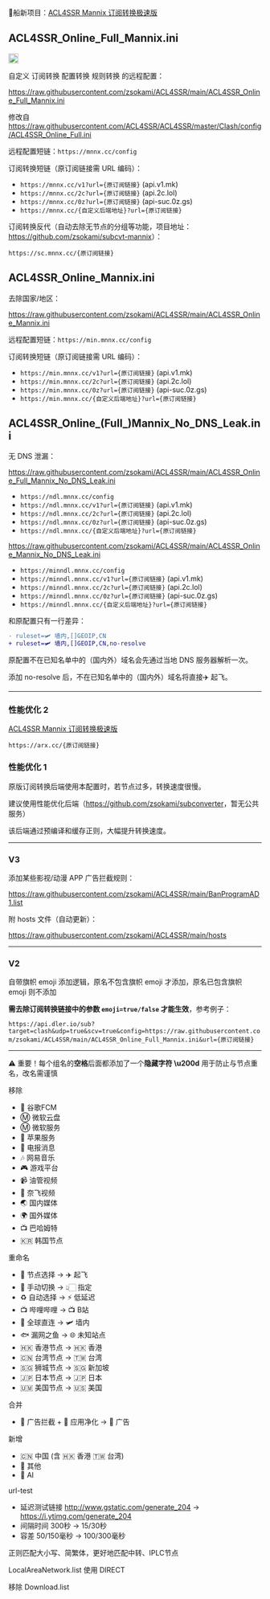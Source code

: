 🎉船新项目：[ACL4SSR Mannix 订阅转换极速版](https://github.com/zsokami/cvt)

## ACL4SSR_Online_Full_Mannix.ini

[<img src="https://api.gitsponsors.com/api/badge/img?id=549654581" height="20">](https://api.gitsponsors.com/api/badge/link?p=pr6qCfTme8e2CCbhuDS8Hkx/JTTbgiRQecJl/RFJSpXcOJ7E3FubyNTjk94vm2TV+anUDKI7JdNx2qOCbDqljcT8eC8px0dESd27Isy+dwNNv1cXRMUwdnkXw04mGJFb)

自定义 订阅转换 配置转换 规则转换 的远程配置：

https://raw.githubusercontent.com/zsokami/ACL4SSR/main/ACL4SSR_Online_Full_Mannix.ini

修改自 https://raw.githubusercontent.com/ACL4SSR/ACL4SSR/master/Clash/config/ACL4SSR_Online_Full.ini

远程配置短链：`https://mnnx.cc/config`

订阅转换短链（原订阅链接需 URL 编码）：

- `https://mnnx.cc/v1?url={原订阅链接}` (api.v1.mk)
- `https://mnnx.cc/2c?url={原订阅链接}` (api.2c.lol)
- `https://mnnx.cc/0z?url={原订阅链接}` (api-suc.0z.gs)
- `https://mnnx.cc/{自定义后端地址}?url={原订阅链接}`

订阅转换反代（自动去除无节点的分组等功能，项目地址：<https://github.com/zsokami/subcvt-mannix>）：

`https://sc.mnnx.cc/{原订阅链接}`

## ACL4SSR_Online_Mannix.ini

去除国家/地区：

https://raw.githubusercontent.com/zsokami/ACL4SSR/main/ACL4SSR_Online_Mannix.ini

远程配置短链：`https://min.mnnx.cc/config`

订阅转换短链（原订阅链接需 URL 编码）：

- `https://min.mnnx.cc/v1?url={原订阅链接}` (api.v1.mk)
- `https://min.mnnx.cc/2c?url={原订阅链接}` (api.2c.lol)
- `https://min.mnnx.cc/0z?url={原订阅链接}` (api-suc.0z.gs)
- `https://min.mnnx.cc/{自定义后端地址}?url={原订阅链接}`

## ACL4SSR_Online_(Full_)Mannix_No_DNS_Leak.ini

无 DNS 泄漏：

https://raw.githubusercontent.com/zsokami/ACL4SSR/main/ACL4SSR_Online_Full_Mannix_No_DNS_Leak.ini

- `https://ndl.mnnx.cc/config`
- `https://ndl.mnnx.cc/v1?url={原订阅链接}` (api.v1.mk)
- `https://ndl.mnnx.cc/2c?url={原订阅链接}` (api.2c.lol)
- `https://ndl.mnnx.cc/0z?url={原订阅链接}` (api-suc.0z.gs)
- `https://ndl.mnnx.cc/{自定义后端地址}?url={原订阅链接}`

https://raw.githubusercontent.com/zsokami/ACL4SSR/main/ACL4SSR_Online_Mannix_No_DNS_Leak.ini

- `https://minndl.mnnx.cc/config`
- `https://minndl.mnnx.cc/v1?url={原订阅链接}` (api.v1.mk)
- `https://minndl.mnnx.cc/2c?url={原订阅链接}` (api.2c.lol)
- `https://minndl.mnnx.cc/0z?url={原订阅链接}` (api-suc.0z.gs)
- `https://minndl.mnnx.cc/{自定义后端地址}?url={原订阅链接}`

和原配置只有一行差异：

```diff
- ruleset=🛩️ ‍墙内,[]GEOIP,CN
+ ruleset=🛩️ ‍墙内,[]GEOIP,CN,no-resolve
```

原配置不在已知名单中的（国内外）域名会先通过当地 DNS 服务器解析一次。

添加 no-resolve 后，不在已知名单中的（国内外）域名将直接✈️ 起飞。

---

### 性能优化 2

[ACL4SSR Mannix 订阅转换极速版](https://github.com/zsokami/cvt)

`https://arx.cc/{原订阅链接}`

### 性能优化 1

原版订阅转换后端使用本配置时，若节点过多，转换速度很慢。

建议使用性能优化后端（<https://github.com/zsokami/subconverter>，暂无公共服务）

该后端通过预编译和缓存正则，大幅提升转换速度。

---

### V3

添加某些影视/动漫 APP 广告拦截规则：

https://raw.githubusercontent.com/zsokami/ACL4SSR/main/BanProgramAD1.list

附 hosts 文件（自动更新）：

https://raw.githubusercontent.com/zsokami/ACL4SSR/main/hosts

---

### V2

自带旗帜 emoji 添加逻辑，原名不包含旗帜 emoji 才添加，原名已包含旗帜 emoji 则不添加

**需去除订阅转换链接中的参数 `emoji=true/false` 才能生效**，参考例子：

`https://api.dler.io/sub?target=clash&udp=true&scv=true&config=https://raw.githubusercontent.com/zsokami/ACL4SSR/main/ACL4SSR_Online_Full_Mannix.ini&url={原订阅链接}`

---

⚠ 重要！每个组名的**空格**后面都添加了一个**隐藏字符 \u200d** 用于防止与节点重名，改名需谨慎

移除
- 📢 谷歌FCM
- Ⓜ️ 微软云盘
- Ⓜ️ 微软服务
- 🍎 苹果服务
- 📲 电报消息
- 🎶 网易音乐
- 🎮 游戏平台
- 📹 油管视频
- 🎥 奈飞视频
- 🌏 国内媒体
- 🌍 国外媒体
- 📺 巴哈姆特
- 🇰🇷 韩国节点

重命名
- 🚀 节点选择 -> ✈️ 起飞
- 🚀 手动切换 -> 👆🏻 指定
- ♻️ 自动选择 -> ⚡ 低延迟
- 📺 哔哩哔哩 -> 📺 B站
- 🎯 全球直连 -> 🛩️ 墙内
- 🐟 漏网之鱼 -> 🌐 未知站点
- 🇭🇰 香港节点 -> 🇭🇰 香港
- 🇨🇳 台湾节点 -> 🇹🇼 台湾
- 🇸🇬 狮城节点 -> 🇸🇬 新加坡
- 🇯🇵 日本节点 -> 🇯🇵 日本
- 🇺🇲 美国节点 -> 🇺🇸 美国

合并
- 🛑 广告拦截 + 🍃 应用净化 -> 💩 广告

新增
- 🇨🇳 中国 (含 🇭🇰 香港 🇹🇼 台湾)
- 🎏 其他
- 🤖 ‍AI

url-test
- 延迟测试链接 http://www.gstatic.com/generate_204 -> https://i.ytimg.com/generate_204
- 间隔时间 300秒 -> 15/30秒
- 容差 50/150毫秒 -> 100/300毫秒

正则匹配大小写、简繁体，更好地匹配中转、IPLC节点

LocalAreaNetwork.list 使用 DIRECT

移除 Download.list

